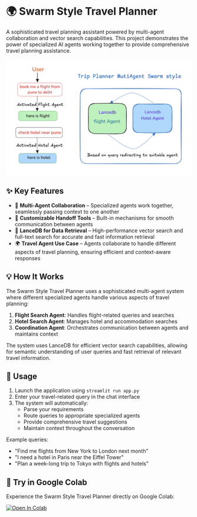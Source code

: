 # 🌍 Swarm Style Travel Planner

A sophisticated travel planning assistant powered by multi-agent collaboration and vector search capabilities. This project demonstrates the power of specialized AI agents working together to provide comprehensive travel planning assistance.

![img](../../assets/trip_planner_agent.png)

## ✨ Key Features

- 🚀 **Multi-Agent Collaboration** – Specialized agents work together, seamlessly passing context to one another
- 🔧 **Customizable Handoff Tools** – Built-in mechanisms for smooth communication between agents
- 📂 **LanceDB for Data Retrieval** – High-performance vector search and full-text search for accurate and fast information retrieval
- 🌍 **Travel Agent Use Case** – Agents collaborate to handle different aspects of travel planning, ensuring efficient and context-aware responses

## 💡 How It Works

The Swarm Style Travel Planner uses a sophisticated multi-agent system where different specialized agents handle various aspects of travel planning:

1. **Flight Search Agent**: Handles flight-related queries and searches
2. **Hotel Search Agent**: Manages hotel and accommodation searches
3. **Coordination Agent**: Orchestrates communication between agents and maintains context

The system uses LanceDB for efficient vector search capabilities, allowing for semantic understanding of user queries and fast retrieval of relevant travel information.

## 🎯 Usage

1. Launch the application using `streamlit run app.py`
2. Enter your travel-related query in the chat interface
3. The system will automatically:
   - Parse your requirements
   - Route queries to appropriate specialized agents
   - Provide comprehensive travel suggestions
   - Maintain context throughout the conversation

Example queries:
- "Find me flights from New York to London next month"
- "I need a hotel in Paris near the Eiffel Tower"
- "Plan a week-long trip to Tokyo with flights and hotels"

## 🧪 Try in Google Colab

Experience the Swarm Style Travel Planner directly on Google Colab:

<a href="https://colab.research.google.com/github/lancedb/vectordb-recipes/blob/main/applications/Trip_Planner_swarm_style_Agent/Trip_planner_swarm_style.ipynb"><img src="https://colab.research.google.com/assets/colab-badge.svg" alt="Open In Colab"></a>

